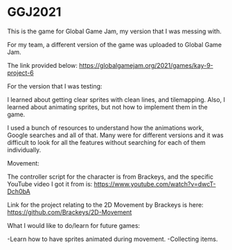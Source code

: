 # GGJ2021
This is the game for Global Game Jam, my version that I was messing with.

For my team, a different version of the game was uploaded to Global Game Jam. 

The link provided below:
https://globalgamejam.org/2021/games/kay-9-project-6

For the version that I was testing:

I learned about getting clear sprites with clean lines, and tilemapping.
Also, I learned about animating sprites, but not how to implement them in the game.

I used a bunch of resources to understand how the animations work, Google searches and all of that.
Many were for different versions and it was difficult to look for all the features without searching
for each of them individually.

Movement:

The controller script for the character is from Brackeys, and the specific YouTube video I got it from is:
https://www.youtube.com/watch?v=dwcT-Dch0bA

Link for the project relating to the 2D Movement by Brackeys is here:
https://github.com/Brackeys/2D-Movement


What I would like to do/learn for future games:

-Learn how to have sprites animated during movement.
-Collecting items.
